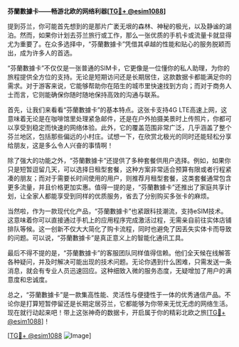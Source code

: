 **芬蘭數據卡——畅游北欧的网络利器[[TG💪+ @esim1088](https://t.me/s/esim1088)]**

提到芬兰，你可能首先想到的是那片广袤无垠的森林、神秘的极光，以及静谧的湖泊。然而，如果你计划去芬兰旅行或工作，那么一张优质的手机卡或流量卡就显得尤为重要了。在众多选择中，“芬蘭數據卡”凭借其卓越的性能和贴心的服务脱颖而出，成为许多人的首选。

“芬蘭數據卡”不仅仅是一张普通的SIM卡，它更像是一位懂你的私人助理，为你的旅程提供全方位的支持。无论是短期访问还是长期居住，这款数据卡都能满足你的需求。对于游客来说，它能够帮助你在陌生的城市里快速找到方向；而对于商务人士而言，它则能确保你随时随地保持高效的沟通与联系。

首先，让我们来看看“芬蘭數據卡”的基本特点。这张卡支持4G LTE高速上网，这意味着无论是在咖啡馆里处理紧急邮件，还是在户外拍摄美景时上传照片，你都可以享受到稳定而快速的网络体验。此外，它的覆盖范围非常广泛，几乎涵盖了整个芬兰地区，包括那些偏远的小村庄。试想一下，在欣赏北极光的同时还能轻松分享给朋友，这是多么令人兴奋的事情啊！

除了强大的功能之外，“芬蘭數據卡”还提供了多种套餐供用户选择。例如，如果你只是短暂逗留几天，可以选择日租型套餐，这种方案非常适合预算有限或者行程紧凑的朋友；而对于需要长时间使用的用户，则推荐月租型套餐，这类套餐通常包含更多流量，并且价格更加实惠。值得一提的是，“芬蘭數據卡”还推出了家庭共享计划，让全家人都能享受到同样的优质服务，省去了分别购买多张卡的麻烦。

当然啦，作为一款现代化产品，“芬蘭數據卡”也紧跟科技潮流，支持eSIM技术。这意味着你可以直接通过手机上的应用程序完成激活过程，无需亲自前往实体店铺排队等候。这一创新不仅大大简化了购卡流程，同时也避免了因丢失实体卡而导致的问题。可以说，“芬蘭數據卡”是真正意义上的智能化通讯工具。

最后不得不提的是，“芬蘭數據卡”的客服团队同样值得信赖。他们全天候在线解答各种疑问，并及时解决可能出现的技术问题。无论你遇到什么困难，只需发送一条消息，就会有专业人员迅速回应。这种细致入微的服务态度，无疑增加了用户的满意度和忠诚度。

总之，“芬蘭數據卡”是一款集高性能、灵活性与便捷性于一体的优秀通信产品。不论你是打算短暂停留还是长期定居芬兰，它都能够为你带来无忧无虑的网络生活。现在就行动起来吧！带上这张神奇的数据卡，开启属于你的精彩北欧之旅[[TG💪+ @esim1088](https://t.me/s/esim1088)]！

[[TG💪+ @esim1088](https://t.me/s/esim1088) ![Image](https://i.postimg.cc/4NQfJmqS/Snipaste-2025-05-13-00-14-12.png)]